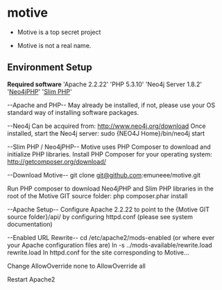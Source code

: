 motive
======

* Motive is a top secret project

* Motive is not a real name.


Environment Setup
-----------------

**Required software**
'Apache 2.2.22'
'PHP 5.3.10'
'Neo4j Server 1.8.2'
'[Neo4jPHP](https://github.com/jadell/Neo4jPHP)'
'[Slim PHP](http://www.slimframework.com/)'

--Apache and PHP--
May already be installed, if not, please use your OS standard way of installing software packages.

--Neo4j
Can be acquired from: http://www.neo4j.org/download
Once installed, start the Neo4j server: sudo {NEO4J Home}/bin/neo4j start

--Slim PHP / Neo4jPHP--
Motive uses PHP Composer to download and initialize PHP libraries.  Install PHP Composer for your operating system:
http://getcomposer.org/download/

--Download Motive--
git clone git@github.com:emuneee/motive.git

Run PHP composer to download Neo4jPHP and Slim PHP libraries in the root of the Motive GIT source folder:
php composer.phar install

--Apache Setup--
Configure Apache 2.2.22 to point to the {Motive GIT source folder}/api/ by configuring httpd.conf (please see system documentation)

--Enabled URL Rewrite--
cd /etc/apache2/mods-enabled (or where ever your Apache configuration files are)
ln -s ../mods-available/rewrite.load rewrite.load
In httpd.conf for the site corresponding to Motive...

Change AllowOverride none to AllowOverride all

Restart Apache2


